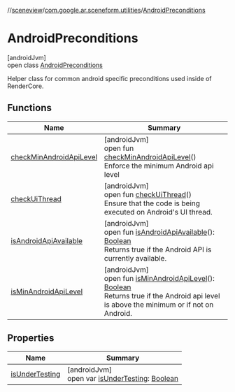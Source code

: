 //[sceneview](../../../index.md)/[com.google.ar.sceneform.utilities](../index.md)/[AndroidPreconditions](index.md)

# AndroidPreconditions

[androidJvm]\
open class [AndroidPreconditions](index.md)

Helper class for common android specific preconditions used inside of RenderCore.

## Functions

| Name | Summary |
|---|---|
| [checkMinAndroidApiLevel](check-min-android-api-level.md) | [androidJvm]<br>open fun [checkMinAndroidApiLevel](check-min-android-api-level.md)()<br>Enforce the minimum Android api level |
| [checkUiThread](check-ui-thread.md) | [androidJvm]<br>open fun [checkUiThread](check-ui-thread.md)()<br>Ensure that the code is being executed on Android's UI thread. |
| [isAndroidApiAvailable](is-android-api-available.md) | [androidJvm]<br>open fun [isAndroidApiAvailable](is-android-api-available.md)(): [Boolean](https://kotlinlang.org/api/latest/jvm/stdlib/kotlin/-boolean/index.html)<br>Returns true if the Android API is currently available. |
| [isMinAndroidApiLevel](is-min-android-api-level.md) | [androidJvm]<br>open fun [isMinAndroidApiLevel](is-min-android-api-level.md)(): [Boolean](https://kotlinlang.org/api/latest/jvm/stdlib/kotlin/-boolean/index.html)<br>Returns true if the Android api level is above the minimum or if not on Android. |

## Properties

| Name | Summary |
|---|---|
| [isUnderTesting](is-under-testing.md) | [androidJvm]<br>open var [isUnderTesting](is-under-testing.md): [Boolean](https://kotlinlang.org/api/latest/jvm/stdlib/kotlin/-boolean/index.html) |
